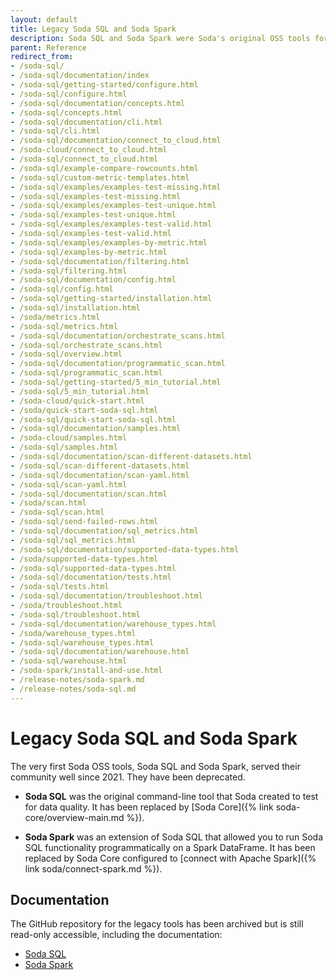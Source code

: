 ```yaml
---
layout: default
title: Legacy Soda SQL and Soda Spark
description: Soda SQL and Soda Spark were Soda's original OSS tools for monitoring data quality which have been replaced by Soda Core.
parent: Reference
redirect_from: 
- /soda-sql/
- /soda-sql/documentation/index
- /soda-sql/getting-started/configure.html
- /soda-sql/configure.html
- /soda-sql/documentation/concepts.html
- /soda-sql/concepts.html
- /soda-sql/documentation/cli.html
- /soda-sql/cli.html
- /soda-sql/documentation/connect_to_cloud.html
- /soda-cloud/connect_to_cloud.html
- /soda-sql/connect_to_cloud.html
- /soda-sql/example-compare-rowcounts.html
- /soda-sql/custom-metric-templates.html
- /soda-sql/examples/examples-test-missing.html
- /soda-sql/examples-test-missing.html
- /soda-sql/examples/examples-test-unique.html
- /soda-sql/examples-test-unique.html
- /soda-sql/examples/examples-test-valid.html
- /soda-sql/examples-test-valid.html
- /soda-sql/examples/examples-by-metric.html
- /soda-sql/examples-by-metric.html
- /soda-sql/documentation/filtering.html
- /soda-sql/filtering.html
- /soda-sql/documentation/config.html
- /soda-sql/config.html
- /soda-sql/getting-started/installation.html
- /soda-sql/installation.html
- /soda/metrics.html
- /soda-sql/metrics.html
- /soda-sql/documentation/orchestrate_scans.html
- /soda-sql/orchestrate_scans.html
- /soda-sql/overview.html
- /soda-sql/documentation/programmatic_scan.html
- /soda-sql/programmatic_scan.html
- /soda-sql/getting-started/5_min_tutorial.html
- /soda-sql/5_min_tutorial.html
- /soda-cloud/quick-start.html
- /soda/quick-start-soda-sql.html
- /soda-sql/quick-start-soda-sql.html
- /soda-sql/documentation/samples.html
- /soda-cloud/samples.html
- /soda-sql/samples.html
- /soda-sql/documentation/scan-different-datasets.html
- /soda-sql/scan-different-datasets.html
- /soda-sql/documentation/scan-yaml.html
- /soda-sql/scan-yaml.html
- /soda-sql/documentation/scan.html
- /soda/scan.html
- /soda-sql/scan.html
- /soda-sql/send-failed-rows.html
- /soda-sql/documentation/sql_metrics.html
- /soda-sql/sql_metrics.html
- /soda-sql/documentation/supported-data-types.html
- /soda/supported-data-types.html
- /soda-sql/supported-data-types.html
- /soda-sql/documentation/tests.html
- /soda-sql/tests.html
- /soda-sql/documentation/troubleshoot.html
- /soda/troubleshoot.html
- /soda-sql/troubleshoot.html
- /soda-sql/documentation/warehouse_types.html
- /soda/warehouse_types.html
- /soda-sql/warehouse_types.html
- /soda-sql/documentation/warehouse.html
- /soda-sql/warehouse.html
- /soda-spark/install-and-use.html
- /release-notes/soda-spark.md
- /release-notes/soda-sql.md
---
```


# Legacy Soda SQL and Soda Spark

The very first Soda OSS tools, Soda SQL and Soda Spark, served their community well since 2021. They have been deprecated. 

* **Soda SQL** was the original command-line tool that Soda created to test for data quality. It has been replaced by [Soda Core]({% link soda-core/overview-main.md %}).

* **Soda Spark** was an extension of Soda SQL that allowed you to run Soda SQL functionality programmatically on a Spark DataFrame. It has been replaced by Soda Core configured to [connect with Apache Spark]({% link soda/connect-spark.md %}). 

## Documentation

The GitHub repository for the legacy tools has been archived but is still read-only accessible, including the documentation:
* <a href="https://github.com/sodadata/soda-sql/tree/main/docs" target="_blank">Soda SQL</a>
* <a href="https://github.com/sodadata/soda-sql/tree/main/docs" target="_blank">Soda Spark</a>